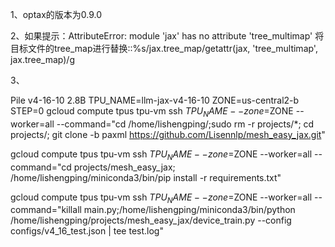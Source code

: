 1、optax的版本为0.9.0

2、如果提示：AttributeError: module 'jax' has no attribute 'tree_multimap'
将目标文件的tree_map进行替换::%s/jax\.tree_map/getattr\(jax, 'tree_multimap', jax\.tree_map\)/g

3、



Pile v4-16-10  2.8B
TPU_NAME=llm-jax-v4-16-10
ZONE=us-central2-b
STEP=0
gcloud compute tpus tpu-vm ssh $TPU_NAME --zone=$ZONE --worker=all --command="cd /home/lishengping/;sudo rm -r projects/*; cd projects/; git clone -b paxml https://github.com/Lisennlp/mesh_easy_jax.git"

gcloud compute tpus tpu-vm ssh $TPU_NAME --zone=$ZONE --worker=all --command="cd projects/mesh_easy_jax; /home/lishengping/miniconda3/bin/pip install -r requirements.txt"


gcloud compute tpus tpu-vm ssh $TPU_NAME --zone=$ZONE --worker=all --command="killall main.py;/home/lishengping/miniconda3/bin/python /home/lishengping/projects/mesh_easy_jax/device_train.py --config configs/v4_16_test.json | tee test.log"